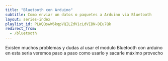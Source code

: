 ```yaml
---
title: "Bluetooth con Arduino"
subtitle: Como enviar un datos o paquetes a Arduino via Bluetooth
layout: series-index
playlist_id: PLWQQswW6kqpVQILZdV1cLdVIBN-DEu7Qk
redirect_from:
  - /bluetooth
---
```


Existen muchos problemas y dudas al usar el modulo Bluetooth con arduino en esta seria veremos paso a paso como usarlo y sacarle máximo provecho
